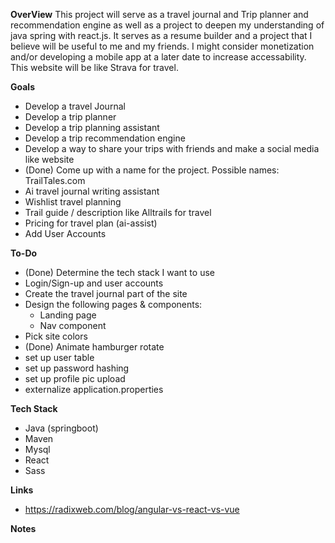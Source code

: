 **OverView**
This project will serve as a travel journal and Trip planner and recommendation engine as well as a project to deepen my understanding of java spring with react.js. It serves as a resume builder and a project that I believe will be useful to me and my friends. I might consider monetization and/or developing a mobile app at a later date to increase accessability. This website will be like Strava for travel.

**Goals**
* Develop a travel Journal
* Develop a trip planner
* Develop a trip planning assistant
* Develop a trip recommendation engine
* Develop a way to share your trips with friends and make a social media like website
* (Done) Come up with a name for the project. Possible names: TrailTales.com
* Ai travel journal writing assistant
* Wishlist travel planning
* Trail guide / description like Alltrails for travel
* Pricing for travel plan (ai-assist)
* Add User Accounts

**To-Do**
* (Done) Determine the tech stack I want to use
* Login/Sign-up and user accounts
* Create the travel journal part of the site
* Design the following pages & components:
    * Landing page
    * Nav component
* Pick site colors
* (Done) Animate hamburger rotate
* set up user table
* set up password hashing
* set up profile pic upload
* externalize application.properties

**Tech Stack**
* Java (springboot)
* Maven
* Mysql
* React
* Sass

**Links**
* https://radixweb.com/blog/angular-vs-react-vs-vue

**Notes**
